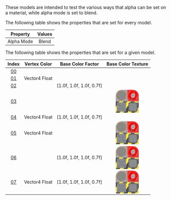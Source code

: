 These models are intended to test the various ways that alpha can be set on a material, while alpha mode is set to blend.  

The following table shows the properties that are set for every model.  


Property | **Values**
:---: | :---:
Alpha Mode | Blend


The following table shows the properties that are set for a given model.  


Index | Vertex Color | Base Color Factor | Base Color Texture
:---: | :---: | :---: | :---:
[00](Material_AlphaBlend_00.gltf) |   |   |  
[01](Material_AlphaBlend_01.gltf) | Vector4 Float |   |  
[02](Material_AlphaBlend_02.gltf) |   | [1.0f,&nbsp;1.0f,&nbsp;1.0f,&nbsp;0.7f] |  
[03](Material_AlphaBlend_03.gltf) |   |   | <img src="Textures/BaseColor_Plane.png" height="72" width="72" align="middle">
[04](Material_AlphaBlend_04.gltf) | Vector4 Float | [1.0f,&nbsp;1.0f,&nbsp;1.0f,&nbsp;0.7f] |  
[05](Material_AlphaBlend_05.gltf) | Vector4 Float |   | <img src="Textures/BaseColor_Plane.png" height="72" width="72" align="middle">
[06](Material_AlphaBlend_06.gltf) |   | [1.0f,&nbsp;1.0f,&nbsp;1.0f,&nbsp;0.7f] | <img src="Textures/BaseColor_Plane.png" height="72" width="72" align="middle">
[07](Material_AlphaBlend_07.gltf) | Vector4 Float | [1.0f,&nbsp;1.0f,&nbsp;1.0f,&nbsp;0.7f] | <img src="Textures/BaseColor_Plane.png" height="72" width="72" align="middle">